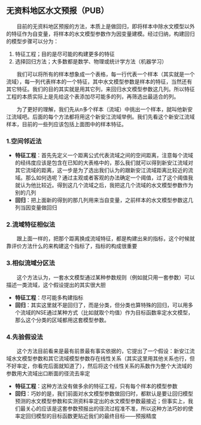 <h2 style='pointer-events: none;'>无资料地区水文预报（PUB）</h2>

&emsp;&emsp;目前的无资料地区预报的方法，本质上是做回归，即将样本中除水文模型以外的特征作为自变量，将样本的水文模型参数作为因变量建模。经过归纳，构建回归的模型步骤可以分为：  
1. 特征工程；目的是尽可能的构建更多的特征
2. 选择回归方法；大多数都是数学、物理或统计学方法（机器学习）

&emsp;&emsp;我们可以将所有的样本想象成一个表格，每一行代表一个样本（其实就是一个流域），每一列代表样本的一个特征，其中水文模型参数是样本的特征，当然还有其它特征。我们的目的其实就是用其它列，来回归水文模型参数这几列。所以特征工程的本质实际上是先给这个表添加尽可能多的列，再筛选出最适合的列。

&emsp;&emsp;为了更好的理解，我们先从n多个样本（流域）中挑出一个样本，就叫他新安江流域吧。后面的每个方法都将用这个新安江流域举例。我们先看这个新安江流域样本，目前的一些列应该包括上面图中的样本特征。
<h3 style='pointer-events: none;'>1.空间邻近法</h3>

* **特征工程**：首先先定义一个距离公式代表流域之间的空间距离，注意每个流域的经纬度应该是包含在已知的大表格中的，那么我们就可以得到新安江流域对其它流域的距离，这一步是为了选出我们认为的跟新安江流域距离比较近的流域。那么如何选呢？通过主观或者客观的办法确定一个阈值，过了这个阈值我就认为他比较近。得到这几个流域之后，我把这几个流域的水文模型参数作为别的几列
* **回归**：把上面新的得到的那几列用来当自变量，之前样本的水文模型参数这几列当因变量做回归
<h3 style='pointer-events: none;'>2.流域特征相似法</h3>

&emsp;&emsp;跟上面一样的，把那个距离换成流域特征，都是构建出来的指标，这个时候就靠评价方法什么的来构建这个指标了，指标的构成很重要
<h3 style='pointer-events: none;'>3.相似流域分区法</h3>

&emsp;&emsp;这个方法认为，一套水文模型通过某种参数规则（例如就只用一套参数）可以描述一类流域，这个假设提出的其实很大胆
* **特征工程**：尽可能多构建指标
* **回归**：其实这里就不是回归了，而是分类，但分类也算特殊的回归，可以用多个流域的NSE通过某种方式（比如就取个均值）作为目标函数率定水文模型，那么这个分类的区域都用这套模型参数。
<h3 style='pointer-events: none;'>4.先验假设法</h3>

&emsp;&emsp;这个方法目前看来是最有前景最有事实依据的，它提出了一个假设：新安江流域水文模型参数和其它流域模型参数存在线性关系（其实这里用其他关系也行，但不好率定，你看完后面就知道了），然后将这个线性关系的系数作为整个大流域的参数用大流域出口断面的径流去率定
* **特征工程**：这种方法没有做多余的特征工程，只有每个样本的模型参数
* **回归**：巧妙的是，我们前面对水文模型参数做回归时，都默认是要让回归模型预测的水文模型参数和实测资料率定出的水文模型参数最接近；但事实上，我们最关心的应该是这套参数预报出的径流过程准不准，所以这种方法巧妙的使率定回归模型的目标函数更贴近我们的最终目标——预报精度
